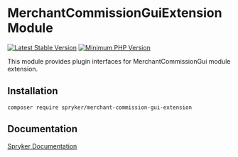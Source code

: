 # MerchantCommissionGuiExtension Module
[![Latest Stable Version](https://poser.pugx.org/spryker/merchant-commission-gui-extension/v/stable.svg)](https://packagist.org/packages/spryker/merchant-commission-gui-extension)
[![Minimum PHP Version](https://img.shields.io/badge/php-%3E%3D%208.1-8892BF.svg)](https://php.net/)

This module provides plugin interfaces for MerchantCommissionGui module extension.

## Installation

```
composer require spryker/merchant-commission-gui-extension
```

## Documentation

[Spryker Documentation](https://docs.spryker.com)
